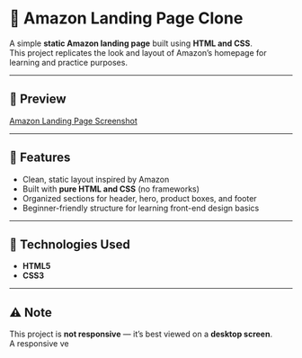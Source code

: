 # 🛒 Amazon Landing Page Clone

A simple **static Amazon landing page** built using **HTML and CSS**.  
This project replicates the look and layout of Amazon’s homepage for learning and practice purposes.

---

## 📸 Preview
[Amazon Landing Page Screenshot](Images/preview.png)

---

## 🚀 Features
- Clean, static layout inspired by Amazon  
- Built with **pure HTML and CSS** (no frameworks)  
- Organized sections for header, hero, product boxes, and footer  
- Beginner-friendly structure for learning front-end design basics  

---

## 🧩 Technologies Used
- **HTML5**  
- **CSS3**

---

## ⚠️ Note
This project is **not responsive** — it’s best viewed on a **desktop screen**.  
A responsive ve
